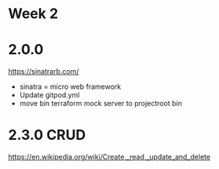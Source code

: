 # Week 2

# 2.0.0
https://sinatrarb.com/

- sinatra = micro web framework
- Update gitpod.yml
- move bin terraform mock server to projectroot bin

# 2.3.0 CRUD
https://en.wikipedia.org/wiki/Create,_read,_update_and_delete

